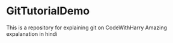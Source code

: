 # GitTutorialDemo
This is a repository for explaining git on CodeWithHarry Amazing expalanation in hindi  
